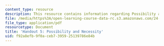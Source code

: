 ```yaml
---
content_type: resource
description: This resource contains information regarding Possibility and Necessity.
file: /media/https%3A/open-learning-course-data-rc.s3.amazonaws.com/24-09-minds-and-machines-fall-2011/f92a8efb9f0aceb7395925139786e84b_MIT24_09F11_poss_nec.pdf
file_type: application/pdf
resourcetype: Document
title: 'Handout 5: Possibility and Necessity'
uid: f92a8efb-9f0a-ceb7-3959-25139786e84b
---
```

